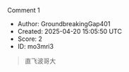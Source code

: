 Comment 1

- Author: GroundbreakingGap401
- Created: 2025-04-20 15:05:50 UTC
- Score: 2
- ID: mo3mri3

> 直飞波哥大
